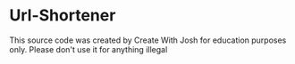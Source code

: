 # Url-Shortener 
This source code was created by Create With Josh for education purposes only. Please don't use it for anything illegal
